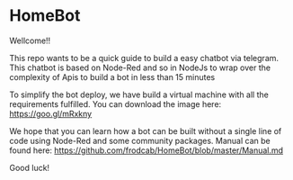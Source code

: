 # HomeBot
Wellcome!!

This repo wants to be a quick guide to build a easy chatbot via telegram. This chatbot is based on Node-Red and so in NodeJs to wrap over the complexity of Apis to build a bot in less than 15 minutes

To simplify the bot deploy, we have build a virtual machine with all the requirements fulfilled. You can download the image here: https://goo.gl/mRxkny

We hope that you can learn how a bot can be built without a single line of code using Node-Red and some community packages. Manual can be found here: https://github.com/frodcab/HomeBot/blob/master/Manual.md


Good luck!

